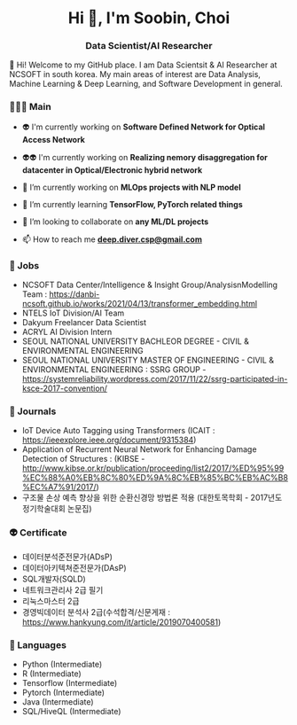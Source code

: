 <h1 align="center">Hi 👋, I'm Soobin, Choi</h1>

<h3 align="center">Data Scientist/AI Researcher</h3>

👋 Hi! Welcome to my GitHub place.
I am Data Scientsit & AI Researcher at NCSOFT in south korea. My main areas of interest are Data Analysis, Machine Learning & Deep Learning, and Software Development in general.


### 👨🏼‍💻 Main
- 👽 I'm currently working on **Software Defined Network for Optical Access Network**

- 👽👽 I'm currently working on **Realizing nemory disaggregation for datacenter in Optical/Electronic hybrid network**

- 🔭 I’m currently working on **MLOps projects with NLP model**

- 🌱 I’m currently learning **TensorFlow, PyTorch related things**

- 👯 I’m looking to collaborate on **any ML/DL projects**

- 📫 How to reach me **deep.diver.csp@gmail.com**

### 👯 Jobs
- NCSOFT Data Center/Intelligence & Insight Group/AnalysisnModelling Team : https://danbi-ncsoft.github.io/works/2021/04/13/transformer_embedding.html
- NTELS IoT Division/AI Team
- Dakyum Freelancer Data Scientist
- ACRYL AI Division Intern
- SEOUL NATIONAL UNIVERSITY BACHLEOR DEGREE - CIVIL & ENVIRONMENTAL ENGINEERING
- SEOUL NATIONAL UNIVERSITY MASTER OF ENGINEERING - CIVIL & ENVIRONMENTAL ENGINEERING : SSRG GROUP - https://systemreliability.wordpress.com/2017/11/22/ssrg-participated-in-ksce-2017-convention/

### 🔭 Journals
- IoT Device Auto Tagging using Transformers (ICAIT : https://ieeexplore.ieee.org/document/9315384)
- Application of Recurrent Neural Network for Enhancing Damage Detection of Structures : (KIBSE - http://www.kibse.or.kr/publication/proceeding/list2/2017/%ED%95%99%EC%88%A0%EB%8C%80%ED%9A%8C%EB%85%BC%EB%AC%B8%EC%A7%91/2017/)
- 구조물 손상 예측 향상을 위한 순환신경망 방법론 적용 (대한토목학회 - 2017년도 정기학술대회 논문집)

### 👽 Certificate
- 데이터분석준전문가(ADsP)
- 데이터아키텍쳐준전문가(DAsP)
- SQL개발자(SQLD)
- 네트워크관리사 2급 필기
- 리눅스마스터 2급
- 경영빅데이터 분석사 2급(수석합격/신문게재 : https://www.hankyung.com/it/article/2019070400581)

### 🌱 Languages
 - Python (Intermediate)
 - R (Intermediate)
 - Tensorflow (Intermediate)
 - Pytorch (Intermediate)
 - Java (Intermediate)
 - SQL/HiveQL (Intermediate)

